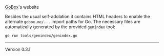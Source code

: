 [GoBox](http://github.com/surma/gobox)'s website

Besides the usual self-adolation it contains HTML headers to enable the alternate
`gobox.me/...` import paths for Go. The necessary files are automatically generated
by the provided `genindex` tool:

    go run tools/genindex/genindex.go
---
Version 0.3.1
